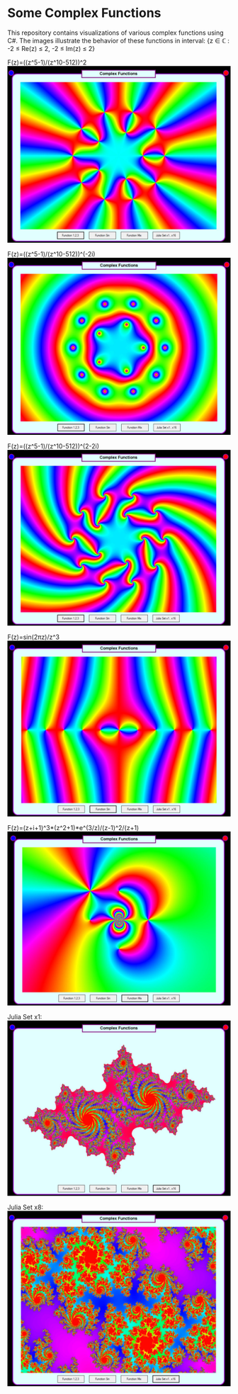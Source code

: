 ﻿# Some Complex Functions
This repository contains visualizations of various complex functions using C#. 
The images illustrate the behavior of these functions in interval:
{z ∈ ℂ : -2 ≤ Re(z) ≤ 2, -2 ≤ Im(z) ≤ 2}

F(z)=((z^5-1)/(z^10-512))^2
![](./images/Untitled1.jpg)

F(z)=((z^5-1)/(z^10-512))^(-2i)
![](./images/Untitled2.jpg)

F(z)=((z^5-1)/(z^10-512))^(2-2i)
![](./images/Untitled3.jpg)

F(z)=sin(2πz)/z^3
![](./images/Untitled4.jpg)

F(z)=(z+i+1)^3*(z^2+1)*e^(3/z)/(z-1)^2/(z+1)
![](./images/Untitled5.jpg)

Julia Set x1:
![](./images/Untitled6.jpg)

Julia Set x8:
![](./images/Untitled7.jpg)

